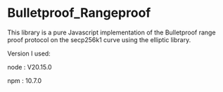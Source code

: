 # Bulletproof_Rangeproof

This library is a pure Javascript implementation of the Bulletproof range proof protocol on the secp256k1 curve using the elliptic library. 

Version I used:

node : V20.15.0

npm  : 10.7.0
